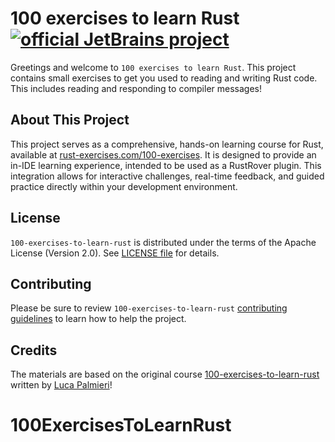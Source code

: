 #  100 exercises to learn Rust [![official JetBrains project](http://jb.gg/badges/official.svg)](https://confluence.jetbrains.com/display/ALL/JetBrains+on+GitHub)

Greetings and welcome to `100 exercises to learn Rust`.
This project contains small exercises to get you used to reading and writing Rust code.
This includes reading and responding to compiler messages!

## About This Project
This project serves as a comprehensive, hands-on learning course for Rust, available at [rust-exercises.com/100-exercises](https://rust-exercises.com/100-exercises/). 
It is designed to provide an in-IDE learning experience, intended to be used as a RustRover plugin.
This integration allows for interactive challenges, real-time feedback, and guided practice directly within your development environment.

## License
`100-exercises-to-learn-rust` is distributed under the terms of the Apache License (Version 2.0). See [LICENSE file](LICENSE) for details.

## Contributing
Please be sure to review `100-exercises-to-learn-rust` [contributing guidelines](CONTRIBUTING.md) to learn how to help the project.

## Credits
The materials are based on the original course [100-exercises-to-learn-rust](https://github.com/mainmatter/100-exercises-to-learn-rust) written by [Luca Palmieri](https://www.lpalmieri.com/)!
# 100ExercisesToLearnRust
